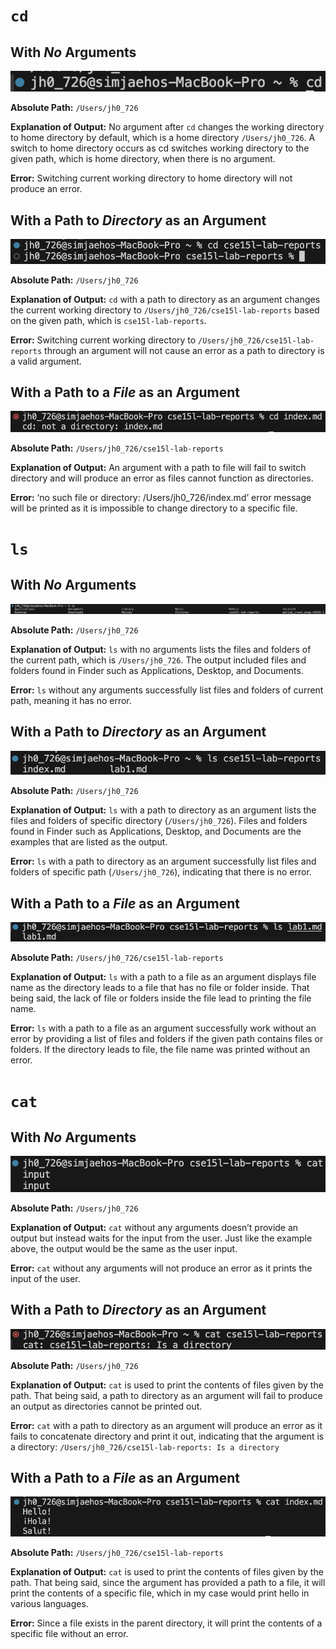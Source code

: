 # `cd`
## With *No* Arguments 

![Image](cd_NoArgument.png)

**Absolute Path:** `/Users/jh0_726`

**Explanation of Output:** No argument after `cd` changes the working directory to home directory by default, which is a home directory `/Users/jh0_726`. A switch to home directory occurs as cd switches working directory to the given path, which is home directory, when there is no argument.

**Error:** Switching current working directory to home directory will not produce an error.


## With a Path to *Directory* as an Argument

![Image](cd_PathToDirectory.png)

**Absolute Path:** `/Users/jh0_726`

**Explanation of Output:** `cd` with a path to directory as an argument changes the current working directory to `/Users/jh0_726/cse15l-lab-reports` based on the given path, which is `cse15l-lab-reports`.

**Error:** Switching current working directory to `/Users/jh0_726/cse15l-lab-reports` through an argument will not cause an error as a path to directory is a valid argument. 


## With a Path to a *File* as an Argument

![Image](cd_PathToFile.png)

**Absolute Path:** `/Users/jh0_726/cse15l-lab-reports`

**Explanation of Output:** An argument with a path to file will fail to switch directory and will produce an error as files cannot function as directories.

**Error:** ‘no such file or directory: /Users/jh0_726/index.md’ error message will be printed as it is impossible to change directory to a specific file.


# `ls` 
## With *No* Arguments 

![Image](ls_NoArgument.png)

**Absolute Path:** `/Users/jh0_726`

**Explanation of Output:** `ls` with no arguments lists the files and folders of the current path, which is `/Users/jh0_726`. The output included files and folders found in Finder such as Applications, Desktop, and Documents.

**Error:** `ls` without any arguments successfully list files and folders of current path, meaning it has no error.


## With a Path to *Directory* as an Argument

![Image](ls_PathToDirectory.png)

**Absolute Path:** `/Users/jh0_726`

**Explanation of Output:** `ls` with a path to directory as an argument lists the files and folders of specific directory (`/Users/jh0_726`). Files and folders found in Finder such as Applications, Desktop, and Documents are the examples that are listed as the output. 

**Error:** `ls` with a path to directory as an argument successfully list files and folders of specific path (`/Users/jh0_726`), indicating that there is no error.


## With a Path to a *File* as an Argument

![Image](ls_PathToFile.png)

**Absolute Path:** `/Users/jh0_726/cse15l-lab-reports`

**Explanation of Output:** `ls` with a path to a file as an argument displays file name as the directory leads to a file that has no file or folder inside. That being said, the lack of file or folders inside the file lead to printing the file name.

**Error:** `ls` with a path to a file as an argument successfully work without an error by providing a list of files and folders if the given path contains files or folders. If the directory leads to file, the file name was printed without an error.


# `cat` 
## With *No* Arguments 

![Image](cat_NoArgument.png)

**Absolute Path:** `/Users/jh0_726`

**Explanation of Output:** `cat` without any arguments doesn’t provide an output but instead waits for the input from the user. Just like the example above, the output would be the same as the user input.

**Error:** `cat` without any arguments will not produce an error as it prints the input of the user.


## With a Path to *Directory* as an Argument

![Image](cat_PathToDirectory.png)

**Absolute Path:** `/Users/jh0_726`

**Explanation of Output:** `cat` is used to print the contents of files given by the path. That being said, a path to directory as an argument will fail to produce an output as directories cannot be printed out.

**Error:** `cat` with a path to directory as an argument will produce an error as it fails to concatenate directory and print it out, indicating that the argument is a directory: `/Users/jh0_726/cse15l-lab-reports: Is a directory`


## With a Path to a *File* as an Argument

![Image](cat_PathToFile.png)

**Absolute Path:** `/Users/jh0_726/cse15l-lab-reports`

**Explanation of Output:** `cat` is used to print the contents of files given by the path. That being said, since the argument has provided a path to a file, it will print the contents of a specific file, which in my case would print hello in various languages.

**Error:** Since a file exists in the parent directory, it will print the contents of a specific file without an error.
